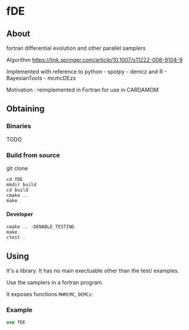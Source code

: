 # fDE

## About
fortran differential evolution and other parallel samplers

Algorithm https://link.springer.com/article/10.1007/s11222-008-9104-9

Implemented with reference to python - spotpy - demcz and R - BayesianTools - mcmcDEzs 

Motivation : reimplemented in Fortran for use in CARDAMOM 

## Obtaining

### Binaries
TODO

### Build from source
git clone

```
cd fDE
mkdir build
cd build
cmake ..
make 
```

#### Developer

```
cmake .. -DENABLE_TESTING
make
ctest .
```

## Using
It's a library.  It has no main exectuable other than the test/ examples.

Use the samplers in a fortran program.

It exposes functions ``MHMCMC``, ``DEMCz``:

### Example
```fortran
use fDE
```
